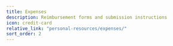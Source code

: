 ```yaml
---
title: Expenses
description: Reimbursement forms and submission instructions
icon: credit-card
relative_link: "personal-resources/expenses/"
sort_order: 2
---
```

